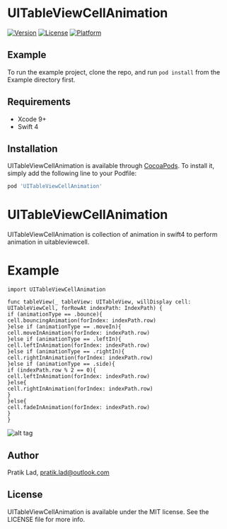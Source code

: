# UITableViewCellAnimation

[![Version](https://img.shields.io/cocoapods/v/UITableViewCellAnimation.svg?style=flat)](https://cocoapods.org/pods/UITableViewCellAnimation)
[![License](https://img.shields.io/cocoapods/l/UITableViewCellAnimation.svg?style=flat)](https://cocoapods.org/pods/UITableViewCellAnimation)
[![Platform](https://img.shields.io/cocoapods/p/UITableViewCellAnimation.svg?style=flat)](https://cocoapods.org/pods/UITableViewCellAnimation)

## Example

To run the example project, clone the repo, and run `pod install` from the Example directory first.

## Requirements

- Xcode 9+
- Swift 4

## Installation

UITableViewCellAnimation is available through [CocoaPods](https://cocoapods.org). To install
it, simply add the following line to your Podfile:

```ruby
pod 'UITableViewCellAnimation'
```

# UITableViewCellAnimation
UITableViewCellAnimation is collection of animation in swift4 to perform animation in uitableviewcell.

# Example
```
import UITableViewCellAnimation

func tableView(_ tableView: UITableView, willDisplay cell: UITableViewCell, forRowAt indexPath: IndexPath) {
if (animationType == .bounce){
cell.bouncingAnimation(forIndex: indexPath.row)
}else if (animationType == .moveIn){
cell.moveInAnimation(forIndex: indexPath.row)
}else if (animationType == .leftIn){
cell.leftInAnimation(forIndex: indexPath.row)
}else if (animationType == .rightIn){
cell.rightInAnimation(forIndex: indexPath.row)
}else if (animationType == .side){
if (indexPath.row % 2 == 0){
cell.leftInAnimation(forIndex: indexPath.row)
}else{
cell.rightInAnimation(forIndex: indexPath.row)
}
}else{
cell.fadeInAnimation(forIndex: indexPath.row)
}
}
```

![alt tag](https://github.com/pratik-123/UITableViewCellAnimation/blob/master/tableviewcell.png)

## Author

Pratik Lad, pratik.lad@outlook.com

## License

UITableViewCellAnimation is available under the MIT license. See the LICENSE file for more info.
